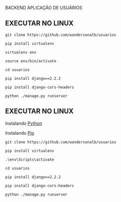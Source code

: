 BACKEND APLICAÇÃO DE USUÁRIOS

EXECUTAR NO LINUX
-------------------
```
git clone https://github.com/wandersonalb/usuarios
```
```
pip install virtualenv
```
```
virtualenv env
```
```
source env/bin/activate
```
```
cd usuarios
```
```
pip install django==2.2.2
```
```
pip install django-cors-headers
```
```
python ./manage.py runserver
```

EXECUTAR NO LINUX
-------------------

Instalando [Python](https://www.python.org/downloads/)

Instalando [Pip](https://www.liquidweb.com/kb/install-pip-windows/)

```
git clone https://github.com/wandersonalb/usuarios
```
```
pip install virtualenv
```
```
.\env\Scripts\activate
```
```
cd usuarios
```
```
pip install django==2.2.2
```
```
pip install django-cors-headers
```
```
python ./manage.py runserver
```
